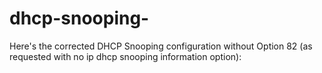 # dhcp-snooping-
Here's the corrected DHCP Snooping configuration without Option 82 (as requested with no ip dhcp snooping information option):
